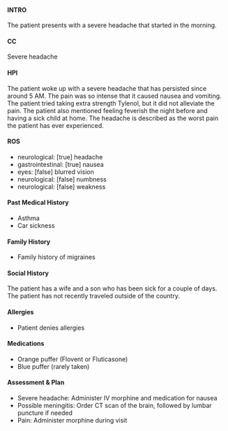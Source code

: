 #### INTRO 
The patient presents with a severe headache that started in the morning. 

#### CC 
Severe headache 

#### HPI 
The patient woke up with a severe headache that has persisted since around 5 AM. The pain was so intense that it caused nausea and vomiting. The patient tried taking extra strength Tylenol, but it did not alleviate the pain. The patient also mentioned feeling feverish the night before and having a sick child at home. The headache is described as the worst pain the patient has ever experienced.

#### ROS 
- neurological: [true] headache 
- gastrointestinal: [true] nausea 
- eyes: [false] blurred vision 
- neurological: [false] numbness 
- neurological: [false] weakness 

#### Past Medical History 
- Asthma
- Car sickness

#### Family History 
- Family history of migraines

#### Social History 
The patient has a wife and a son who has been sick for a couple of days. The patient has not recently traveled outside of the country.

#### Allergies 
- Patient denies allergies

#### Medications 
- Orange puffer (Flovent or Fluticasone)
- Blue puffer (rarely taken)

#### Assessment & Plan 
- Severe headache: Administer IV morphine and medication for nausea
- Possible meningitis: Order CT scan of the brain, followed by lumbar puncture if needed
- Pain: Administer morphine during visit

